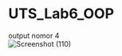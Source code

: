 # UTS_Lab6_OOP
output nomor 4
<br>
![Screenshot (110)](https://github.com/DP6ADAMFIRDAUS221401083/UTS_Lab6_OOP/assets/114588658/3cb4d8f4-2af6-4cb9-b0ff-4d21cd7a2d6b)
<br>


